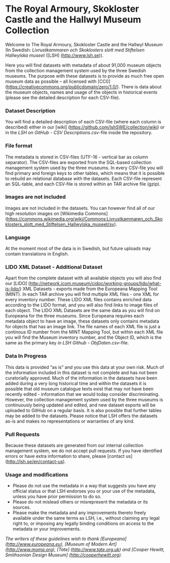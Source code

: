 # The Royal Armoury, Skokloster Castle and the Hallwyl Museum Collection 

Welcome to The Royal Armoury, Skokloster Castle and the Hallwyl Museum (In Swedish: *Livrustkammaren och Skoklosters slott med Stiftelsen Hallwylska museet* ([LSH] (http://www.lsh.se)).

Here you will find datasets with metadata of about 91,000 museum objects from the collection management system used by the three Swedish museums. The purpose with these datasets is to provide as much free open museum data as possible – all licensed with [CC0] (https://creativecommons.org/publicdomain/zero/1.0/). There is data about the museum objects, names and usage of the objects in historical events (please see the detailed description for each CSV-file).

### Dataset Description
You will find a detailed description of each CSV-file (where each column is described) either in our [wiki] (https://github.com/lshSWE/collection/wiki) or in the *LSH on GitHub - CSV Descriptions.csv*-file inside the repository.

### File format
The metadata is stored in CSV-files (UTF-16 - vertical bar as column separator). The CSV-files are exported from the SQL-based collection management system used by the three museums. In every CSV-file you will find primary and foreign keys to other tables, which means that it is possible to rebuild an relational database with the datasets. Each CSV-file represent an SQL-table, and each CSV-file is stored within an TAR archive file (gzip). 

### Images are not included
Images are not included in the datasets. You can however find all of our high resolution images on [Wikimedia Commons] (https://commons.wikimedia.org/wiki/Commons:Livrustkammaren_och_Skoklosters_slott_med_Stiftelsen_Hallwylska_museet/sv). 

### Language
At the moment most of the data is in Swedish, but future uploads may contain translations in English.

### LIDO XML Dataset - Additional Dataset ###
Apart from the complete dataset with all available objects you will also find our [LIDO] (http://network.icom.museum/cidoc/working-groups/lido/what-is-lido/) XML Datasets - exports made from the Europeana Mapping Tool (MINT). In each TAR archive you will find multiple XML files - one XML for every inventory number. These LIDO XML files contains enriched data according to the LIDO format, and you will also find links to image files of each object. The LIDO XML Datasets are the same data as you will find on Europeana for the three museums. Since Europeana requires each metadata object to have an image, these datasets only contains metadata for objects that has an image link. The file names of each XML file is just a continous ID number from the MINT Mapping Tool, but within each XML file you will find the Museum inventory number, and the Object ID, which is the same as the primary key *in LSH Github - ObjDaten.csv*-file. 



### Data In Progress
This data is provided “as is” and you use this data at your own risk. Much of the information included in this dataset is not complete and has not been curatorially approved. Much of the information in the datasets have been added during a very long historical time and within the datasets it is possible that old museum catalogue texts exist that may not have been recently edited - information that we would today consider discriminating. However, the collection management system used by the three museums is continuously being updated and edited, and new dataset exports will be uploaded to GitHub on a regular basis. It is also possible that further tables may be added to the datasets. Please notice that LSH offers the datasets as-is and makes no representations or warranties of any kind.

### Pull Requests
Because these datasets are generated from our internal collection management system, we do not accept pull requests. If you have identified errors or have extra information to share, please [contact us] (http://lsh.se/en/contact-us).

### Usage and modifications
* Please do not use the metadata in a way that suggests you have any official status or that LSH endorses you or your use of the metadata, unless you have prior permission to do so.
* Please do not mislead others or misrepresent the metadata or its sources.
* Please make the metadata and any improvements thereto freely available under the same terms as LSH, i.e., without claiming any legal right to, or imposing any legally binding conditions on access to the metadata or your improvements.

*The writers of these guidelines wish to thank [Europeana] (http://www.europeana.eu), [Museum of Modern Art] (http://www.moma.org), [Tate] (http://www.tate.org.uk) and [Cooper Hewitt, Smithsonian Design Museum] (http://cooperhewitt.org).*
